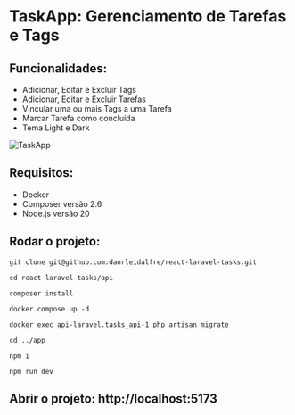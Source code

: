 # TaskApp: Gerenciamento de Tarefas e Tags

## Funcionalidades:
- Adicionar, Editar e Excluir Tags
- Adicionar, Editar e Excluir Tarefas
- Vincular uma ou mais Tags a uma Tarefa
- Marcar Tarefa como concluída
- Tema Light e Dark

![TaskApp](https://github.com/danrleidalfre/react-laravel-tasks/assets/31357224/d78b2bc8-f683-4939-bb59-28aba33a27a6)

## Requisitos:
- Docker
- Composer versão 2.6
- Node.js versão 20

## Rodar o projeto:
`git clone git@github.com:danrleidalfre/react-laravel-tasks.git`

`cd react-laravel-tasks/api`

`composer install`

`docker compose up -d`

`docker exec api-laravel.tasks_api-1 php artisan migrate`

`cd ../app`

`npm i`

`npm run dev`

## Abrir o projeto: http://localhost:5173
